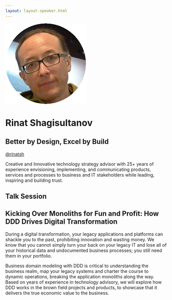 ```yaml
---
layout: layout-speaker.html
---
```


<div class="container section featured-speaker">
  <div class="row">
    <div class="col-xs-12 col-sm-2 img-container">
      <img class="speaker-page-img" src="../img/speakers/Rinat-Shagisultanov-ON.png">
    </div>
    <div class="col-xs-12 col-sm-10 copy-container">
        <h1 class="speaker-header">Rinat Shagisultanov</h1>
        <h2 class="speaker-subtitle">Better by Design, Excel by Build</h2>
        <p class="copy"><a class="speaker-handle" href="https://twitter.com/rinatsh" target="_blank">@rinatsh</a></p>
        <p class="copy">Creative and Innovative technology strategy advisor with 25+ years of experience envisioning, implementing, and communicating products, services and processes to business and IT stakeholders while leading, inspiring and building trust.</p>
        <h2 class="speaker-subheader">Talk Session</h2>
        <h2 class="speaker-subheader gold">Kicking Over Monoliths for Fun and Profit: How DDD Drives Digital Transformation</h2>
        <p class="copy">During a digital transformation, your legacy applications and platforms can shackle you to the past, prohibiting innovation and wasting money. We know that you cannot simply turn your back on your legacy IT and lose all of your historical data and undocumented business processes; you still need them in your portfolio.</p>
        <p class="copy">Business domain modeling with DDD is critical to understanding the business realm, map your legacy systems and charter the course to dynamic operations, breaking the application monoliths along the way. Based on years of experience in technology advisory, we will explore how DDD works in the brown field projects and products, to showcase that it delivers the true economic value to the business.</p>
        <!--<a class="btn" href="https://ti.to/explore-ddd-conference/2017">Buy Tickets</a>-->
    </div>
  </div>
</div>